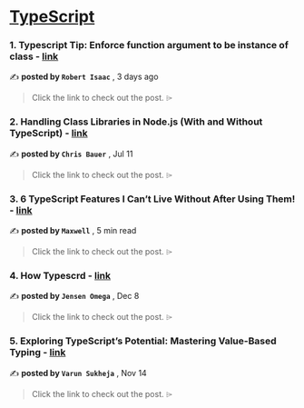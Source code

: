 
<h1><a href=https://medium.com/tag/typescript-tips/recommended target="_blank" rel="noopener noreferrer">TypeScript</a></h1>
<h3>1. Typescript Tip: Enforce function argument to be instance of class - <a href=https://medium.com/@robert-isaac/typescript-tip-enforce-function-argument-to-be-instance-of-class-9aa5389bcd17?source=tag_recommended_feed---------0-84----------typescript_tips----------c0b3320f_7c32_4974_aed1_7bd9846095b8------- target="_blank" rel="noopener noreferrer">link</a></h3>

✍️ **posted by `Robert Isaac`** <date> , 3 days ago</date>

<blockquote>Click the link to check out the post. ⌲</blockquote>

<h3>2. Handling Class Libraries in Node.js (With and Without TypeScript) - <a href=https://medium.com/better-programming/handling-class-libraries-in-node-js-with-and-without-typescript-39b73b2186b6?source=tag_recommended_feed---------1-107----------typescript_tips----------c0b3320f_7c32_4974_aed1_7bd9846095b8------- target="_blank" rel="noopener noreferrer">link</a></h3>

✍️ **posted by `Chris Bauer`** <date> , Jul 11</date>

<blockquote>Click the link to check out the post. ⌲</blockquote>

<h3>3. 6 TypeScript Features I Can’t Live Without After Using Them! - <a href=https://medium.com/javascript-in-plain-english/6-typescript-features-i-cant-live-without-after-using-them-1d7feab33922?source=tag_recommended_feed---------2-85----------typescript_tips----------c0b3320f_7c32_4974_aed1_7bd9846095b8------- target="_blank" rel="noopener noreferrer">link</a></h3>

✍️ **posted by `Maxwell`** <date> , 5 min read</date>

<blockquote>Click the link to check out the post. ⌲</blockquote>

<h3>4. How Typescrd - <a href=https://medium.com/@omega90ej/how-typescrd-cc976064d0d6?source=tag_recommended_feed---------3-84----------typescript_tips----------c0b3320f_7c32_4974_aed1_7bd9846095b8------- target="_blank" rel="noopener noreferrer">link</a></h3>

✍️ **posted by `Jensen Omega`** <date> , Dec 8</date>

<blockquote>Click the link to check out the post. ⌲</blockquote>

<h3>5. Exploring TypeScript’s Potential: Mastering Value-Based Typing - <a href=https://medium.com/@sukheja.varun/exploring-typescripts-potential-mastering-value-based-typing-06c3512a472f?source=tag_recommended_feed---------4-85----------typescript_tips----------c0b3320f_7c32_4974_aed1_7bd9846095b8------- target="_blank" rel="noopener noreferrer">link</a></h3>

✍️ **posted by `Varun Sukheja`** <date> , Nov 14</date>

<blockquote>Click the link to check out the post. ⌲</blockquote>

